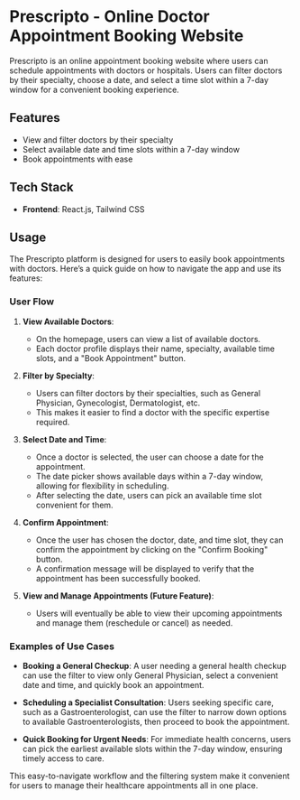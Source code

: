 # Prescripto - Online Doctor Appointment Booking Website 

Prescripto is an online appointment booking website where users can schedule appointments with doctors or hospitals. Users can filter doctors by their specialty, choose a date, and select a time slot within a 7-day window for a convenient booking experience.

## Features

- View and filter doctors by their specialty
- Select available date and time slots within a 7-day window
- Book appointments with ease

## Tech Stack

- **Frontend**: React.js, Tailwind CSS

## Usage

The Prescripto platform is designed for users to easily book appointments with doctors. Here’s a quick guide on how to navigate the app and use its features:

### User Flow

1. **View Available Doctors**:
   - On the homepage, users can view a list of available doctors.
   - Each doctor profile displays their name, specialty, available time slots, and a "Book Appointment" button.

2. **Filter by Specialty**:
   - Users can filter doctors by their specialties, such as General Physician, Gynecologist, Dermatologist, etc.
   - This makes it easier to find a doctor with the specific expertise required.

3. **Select Date and Time**:
   - Once a doctor is selected, the user can choose a date for the appointment.
   - The date picker shows available days within a 7-day window, allowing for flexibility in scheduling.
   - After selecting the date, users can pick an available time slot convenient for them.

4. **Confirm Appointment**:
   - Once the user has chosen the doctor, date, and time slot, they can confirm the appointment by clicking on the "Confirm Booking" button.
   - A confirmation message will be displayed to verify that the appointment has been successfully booked.

5. **View and Manage Appointments (Future Feature)**:
   - Users will eventually be able to view their upcoming appointments and manage them (reschedule or cancel) as needed.

### Examples of Use Cases

- **Booking a General Checkup**: A user needing a general health checkup can use the filter to view only General Physician, select a convenient date and time, and quickly book an appointment.
  
- **Scheduling a Specialist Consultation**: Users seeking specific care, such as a Gastroenterologist, can use the filter to narrow down options to available Gastroenterologists, then proceed to book the appointment.

- **Quick Booking for Urgent Needs**: For immediate health concerns, users can pick the earliest available slots within the 7-day window, ensuring timely access to care.

This easy-to-navigate workflow and the filtering system make it convenient for users to manage their healthcare appointments all in one place.


